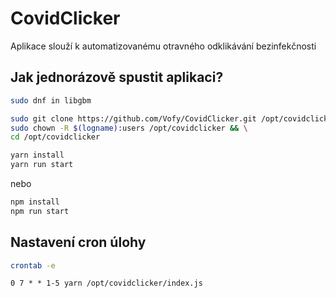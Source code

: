 # CovidClicker
Aplikace slouží k automatizovanému otravného odklikávání bezinfekčnosti

## Jak jednorázově spustit aplikaci?
```bash
sudo dnf in libgbm
```
```bash
sudo git clone https://github.com/Vofy/CovidClicker.git /opt/covidclicker && \
sudo chown -R $(logname):users /opt/covidclicker && \
cd /opt/covidclicker
```

```bash
yarn install
yarn run start
```
nebo
```bash
npm install
npm run start
```

## Nastavení cron úlohy
```bash
crontab -e
```
```cron
0 7 * * 1-5 yarn /opt/covidclicker/index.js
```
